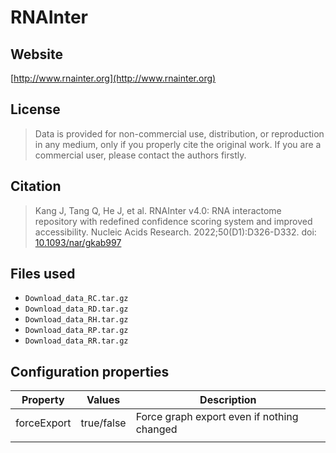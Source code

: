 # RNAInter



## Website

[http://www.rnainter.org](http://www.rnainter.org)

## License

> Data is provided for non-commercial use, distribution, or reproduction in any medium, only if you properly cite the original work. If you are a commercial user, please contact the authors firstly.

## Citation

> Kang J, Tang Q, He J, et al. RNAInter v4.0: RNA interactome repository with redefined confidence scoring system and improved accessibility. Nucleic Acids Research. 2022;50(D1):D326-D332. doi: [10.1093/nar/gkab997](https://doi.org/10.1093/nar/gkab997)

## Files used

  * ```Download_data_RC.tar.gz```
  * ```Download_data_RD.tar.gz```
  * ```Download_data_RH.tar.gz```
  * ```Download_data_RP.tar.gz```
  * ```Download_data_RR.tar.gz```

## Configuration properties

| Property    | Values     | Description                                |
|-------------|------------|--------------------------------------------|
| forceExport | true/false | Force graph export even if nothing changed |
|             |            |                                            |
